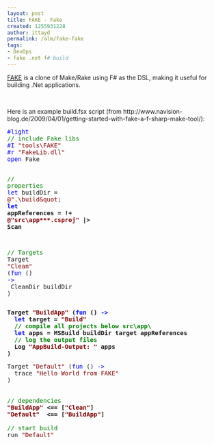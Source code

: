 ```yaml
---
layout: post
title: FAKE - Fake
created: 1255931228
author: ittayd
permalink: /alm/fake-fake
tags:
- DevOps
- fake .net f# build
---
```

<p><a href="http://code.google.com/p/fake/">FAKE</a> is a clone of Make/Rake using F# as the DSL, making it useful for building .Net applications.</p>
<p>&nbsp;</p>
<p>Here is an example build.fsx script (from http://www.navision-blog.de/2009/04/01/getting-started-with-fake-a-f-sharp-make-tool/):</p>
<pre class="code"><span style="color: blue;">#light<br /></span><span style="color: green;">// include Fake libs<br /></span><span style="color: blue;">#I </span><span style="color: maroon;">&quot;tools\FAKE&quot;<br /></span><span style="color: blue;">#r </span><span style="color: maroon;">&quot;FakeLib.dll&quot;<br /></span><span style="color: blue;">open </span>Fake 

<span style="color: green;">// properties<br /></span><span style="color: blue;">let </span>buildDir = <span style="color: maroon;">@&quot;.\build\&quot;<br /></span><strong><span style="color: blue;">let </span>appReferences  = !+ <span style="color: maroon;">@&quot;src\app\**\*.csproj&quot; </span>|&gt; Scan</strong>

<span style="color: green;">// Targets<br /></span>Target <span style="color: maroon;">&quot;Clean&quot; </span>(<span style="color: blue;">fun </span>() <span style="color: blue;">-&gt;<br />  </span>CleanDir buildDir
)</pre>
<pre class="code"><strong>Target <span style="color: maroon;">&quot;BuildApp&quot; </span>(<span style="color: blue;">fun </span>() </strong><strong><span style="color: blue;">-&gt;<br />  let </span>target = </strong><span style="color: maroon;"><strong>&quot;Build&quot;<br />  </strong></span><strong><span style="color: green;">// compile all projects below src\app\<br />  </span><span style="color: blue;">let </span>apps = MSBuild buildDir target appReferences<br />  </strong><strong><span style="color: green;">// log the output files<br />  </span>Log <span style="color: maroon;">&quot;AppBuild-Output: &quot; </span>apps<br />)</strong></pre>
<pre class="code">
Target <span style="color: maroon;">&quot;Default&quot; </span>(<span style="color: blue;">fun </span>() <span style="color: blue;">-&gt;<br />  </span>trace <span style="color: maroon;">&quot;Hello World from FAKE&quot;<br /></span>)


<span style="color: green;">// dependencies<br /></span><strong><span style="color: maroon;">&quot;BuildApp&quot; </span>&lt;== [<span style="color: maroon;">&quot;Clean&quot;</span>]<br /><span style="color: maroon;">&quot;Default&quot;  </span>&lt;== [<span style="color: maroon;">&quot;BuildApp&quot;</span>]</strong>

<span style="color: green;">// start build<br /></span>run <span style="color: maroon;">&quot;Default&quot;</span></pre>

